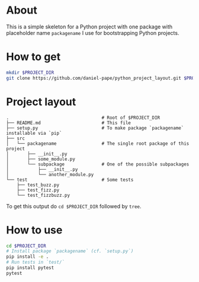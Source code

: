 # About

This is a simple skeleton for a Python project with one
package with placeholder name `packagename` I use for bootstrapping
Python projects.

# How to get

```bash
mkdir $PROJECT_DIR
git clone https://github.com/daniel-pape/python_project_layout.git $PROJECT_DIR
```

# Project layout

```
.                                   # Root of $PROJECT_DIR
├── README.md                       # This file
├── setup.py                        # To make package `packagename` installable via `pip`
├── src
│   └── packagename                 # The single root package of this project    
│       ├── __init__.py
│       ├── some_module.py
│       └── subpackage              # One of the possible subpackages
│           ├── __init__.py
│           └── another_module.py
└── test                            # Some tests
    ├── test_buzz.py
    ├── test_fizz.py
    └── test_fizzbuzz.py
```

To get this output do `cd $PROJECT_DIR` followed by `tree`.

# How to use

```bash
cd $PROJECT_DIR
# Install package `packagename` (cf. `setup.py`)
pip install -e .
# Run tests in `test/`
pip install pytest
pytest
```
